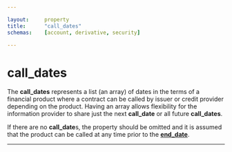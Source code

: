 ```yaml
---

layout:     property
title:      "call_dates"
schemas:    [account, derivative, security]

---
```


# call_dates
The **call_dates** represents a list (an array) of dates in the terms of a financial product where a contract can be called by issuer or credit provider depending on the product. Having an array allows flexibility for the information provider to share just the next **call_date** or all future **call_dates**.

If there are no **call_date**s, the property should be omitted and it is assumed that the product can be called at any time prior to the [**end_date**][end].

---
[end]: https://github.com/suadelabs/fire/blob/master/documentation/end_date.md

